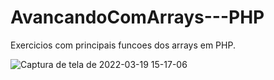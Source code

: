 # AvancandoComArrays---PHP
Exercicios com principais funcoes dos arrays em PHP.

![Captura de tela de 2022-03-19 15-17-06](https://user-images.githubusercontent.com/80271634/159133566-3b2d4803-dfc5-4fd9-8d56-62153bf49bb8.png)


